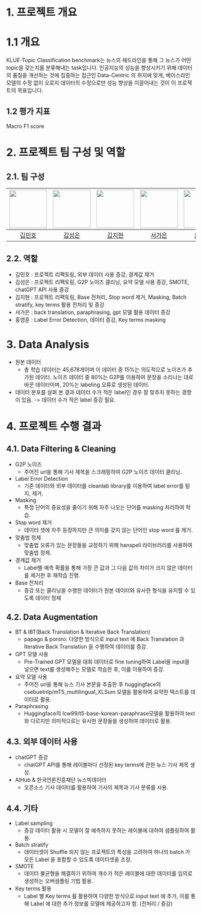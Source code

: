 # 1. 프로젝트 개요
# 1.1 개요
KLUE-Topic Classification benchmark는 뉴스의 헤드라인을 통해 그 뉴스가 어떤 topic을 갖는지를 분류해내는 task입니다. 인공지능의 성능을 향상시키기 위해 데이터의 품질을 개선하는 것에 집중하는 접근인 Data-Centric 의 취지에 맞게, 베이스라인 모델의 수정 없이 오로지 데이터의 수정으로만 성능 향상을 이끌어내는 것이 이 프로젝트의 목표입니다.
## 1.2 평가 지표
Macro F1 score

# 2. 프로젝트 팀 구성 및 역할

## 2.1. 팀 구성
|<img src='https://avatars.githubusercontent.com/u/74442786?v=4' height=100 width=100px></img>|<img src='https://avatars.githubusercontent.com/u/99644139?v=4' height=100 width=100px></img>|<img src='https://avatars.githubusercontent.com/u/50359820?v=4' height=100 width=100px></img>|<img src='https://avatars.githubusercontent.com/u/85860941?v=4' height=100 width=100px></img>|<img src='https://avatars.githubusercontent.com/u/106165619?v=4' height=100 width=100px></img>|
|:---:|:---:|:---:|:---:|:---:|
| [김민호](https://github.com/GrapeDiget) | [김성은](https://github.com/seongeun-k) | [김지현](https://github.com/jihyeeon) | [서가은](https://github.com/gaeun0112) | [홍영훈](https://github.com/MostlyFor) |

## 2.2. 역할
- 김민호 : 프로젝트 리팩토링, 외부 데이터 사용 증강, 경계값 제거
- 김성은 : 프로젝트 리팩토링, G2P 노이즈 클리닝, 요약 모델 사용 증강, SMOTE, chatGPT API 사용 증강
- 김지현 : 프로젝트 리팩토링, Base 전처리, Stop word 제거, Masking, Batch stratify, key terms 활용 전처리 및 증강
- 서가은 : back translation, paraphrasing, gpt 모델 활용 데이터 증강
- 홍영훈 : Label Error Detection, 데이터 증강, Key terms masking

# 3. Data Analysis

- 원본 데이터
  - 총 학습 데이터는 45,678개이며 이 데이터 중 15%는 의도적으로 노이즈가 추가된 데이터. 노이즈 데이터 중 80%는 G2P를 이용하여 문장을 소리나는 대로 바꾼 데이터이며, 20%는 labeling 오류로 생성된 데이터. 
- 데이터 분포를 살펴 본 결과 데이터 수가 적은 label인 경우 잘 맞추지 못하는 경향이 있음. -> 데이터 수가 적은 label 증강 필요.

# 4. 프로젝트 수행 결과 
## 4.1. Data Filtering & Cleaning
- G2P 노이즈
  - 주어진 url을 통해 기사 제목을 스크래핑하여 G2P 노이즈 데이터 클리닝.
- Label Error Detection
  - 기존 데이터와 외부 데이터를 cleanlab library를 이용하여 label error를 탐지, 제거.
- Masking
  - 특정 단어의 중요성을 줄이기 위해 자주 나오는 단어를 masking 처리하여 학습.
- Stop word 제거
  - 데이터 셋에 자주 등장하지만 큰 의미를 갖지 않는 단어인 stop word 를 제거.
- 맞춤법 정제
  - 맞춤법 오류가 있는 문장들을 교정하기 위해 hanspell 라이브러리를 사용하여 맞춤법 정제.
- 경계값 제거
  - Label별 예측 확률을 통해 가장 큰 값과 그 다음 값의 차이가 크지 않은 데이터를 제거한 후 재학습 진행.
- Base 전처리
  - 증강 또는 클리닝을 수행한 데이터가 원본 데이터와 유사한 형식을 유지할 수 있도록 데이터 정제
## 4.2. Data Augmentation
- BT & IBT(Back Translation & Iterative Back Translation)
  - papago & pororo: 다양한 방식으로 input text 에 Back Translation 과 Iterative Back Translation 을 수행하여 데이터를 증강.
- GPT 모델 사용
  - Pre-Trained GPT 모델을 대회 데이터로 fine tuning하여 Label을 input을 넣으면 text를 생성해주는 모델로 학습한 후, 이를 이용하여 증강.
- 요약 모델 사용
  - 주어진 url을 통해 뉴스 기사 본문을 추출한 후 huggingface의 csebuetnlp/mT5_multilingual_XLSum 모델을 활용하여 요약한 텍스트를 데이터로 활용. 
- Paraphrasing
  - Huggingface의 lcw99/t5-base-korean-paraphrase모델을 활용하여 text와 다르지만 의미적으로는 유사한 문장들을 생성하여 데이터로 활용.
## 4.3. 외부 데이터 사용
- chatGPT 증강
  - chatGPT API를 통해 레이블마다 선정된 key terms에 관한 뉴스 기사 제목 생성.
- AIHub & 한국언론진흥재단 뉴스빅데이터
  - 오픈소스 기사 데이터를 활용하여 기사의 제목과 기사 분류를 사용.
## 4.4. 기타
- Label sampling 
  - 증강 데이터 활용 시 모델이 잘 예측하지 못하는 레이블에 대하여 샘플링하여 활용. 
- Batch stratify
  - 데이터셋이 Shuffle 되지 않는 프로젝트의 특성을 고려하여 하나의 batch 가 모든 Label 을 포함할 수 있도록 데이터셋을 조정.
- SMOTE
  - 데이터 불균형을 해결하기 위하여 개수가 적은 레이블에 대한 데이터를 임의로 생성하는 오버샘플링 기법 활용.
- Key terms 활용
  - Label 별 Key terms 를 활용하여 다양한 방식으로 input text 에 추가, 이를 통해 Label 에 대한 추가 정보를 모델에 제공하고자 함. (전처리 / 증강)
